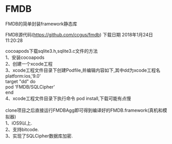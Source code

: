 # FMDB
FMDB的简单封装framework静态库

FMDB源代码(https://github.com/ccgus/fmdb) 下载日期 2018年1月24日11:20:28

cocoapods下载sqlite3.h,sqlite3.c文件的方法
</br>
1、安装cocoapods
</br>
2、创建一个xcode工程
</br>
3、xcode工程文件目录下创建Podfile,并编辑内容如下,其中dd为xcode工程名
</br>
platform:ios,'9.0'
</br>
target "dd" do
</br>
pod 'FMDB/SQLCipher'
</br>
end
</br>
4、xcode工程文件目录下执行命令 pod install,下载可能有点慢
</br>
</br>
clone项目之后直接运行FMDBAgg即可得到编译好的FMDB.framework(真机和模拟器)
</br>
1、iOS9以上.
</br>
2、支持bitcode.
</br>
3、实现了SQLCipher数据库加密.

